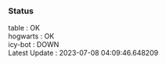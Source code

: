 ### Status


table : OK  
hogwarts : OK  
icy-bot : DOWN  
Latest Update : 2023-07-08 04:09:46.648209
